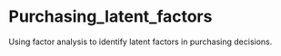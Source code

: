 # Purchasing_latent_factors
Using factor analysis to identify latent factors in purchasing decisions.
